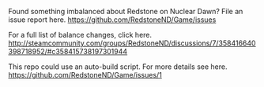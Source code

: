 Found something imbalanced about Redstone on Nuclear Dawn? File an issue report here.
https://github.com/RedstoneND/Game/issues

For a full list of balance changes, click here.
http://steamcommunity.com/groups/RedstoneND/discussions/7/358416640398718952/#c358415738197301944

This repo could use an auto-build script. For more details see here.
https://github.com/RedstoneND/Game/issues/1
